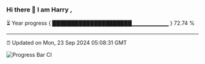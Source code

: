 ### Hi there 👋 I am Harry , 

⏳ Year progress { █████████████████████▁▁▁▁▁▁▁▁▁ } 72.74 %

---

⏰ Updated on Mon, 23 Sep 2024 05:08:31 GMT

![Progress Bar CI](https://github.com/duykhang68/duykhang68/workflows/Progress%20Bar%20CI/badge.svg)
